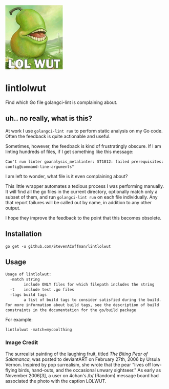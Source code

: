 <img height=200 src="./images/lolwut.jpg" />

# lintlolwut

Find which Go file golangci-lint is complaining about.

## uh.. no really, what is this?
At work I use `golangci-lint run` to perform static analysis on my Go code. Often the feedback is quite actionable and useful.

Sometimes, however, the feedback is kind of frustratingly obscure. If I am linting hundreds of files, if I get something like this message:

```
Can't run linter goanalysis_metalinter: ST1012: failed prerequisites: config@command-line-arguments"
```
I am left to wonder, what file is it even complaining about?

This little wrapper automates a tedious process I was performing manually. It will  find all the go files in the current directory, optionally match only a subset of them, and run `golangci-lint run` on each file individually. Any that report failures will be called out by name, in addition to any other output.

I hope they improve the feedback to the point that this becomes obsolete.
## Installation

```
go get -u github.com/StevenACoffman/lintlolwut
```
## Usage

```
Usage of lintlolwut:
  -match string
    	include ONLY files for which filepath includes the string
  -t	include test .go files
  -tags build tags
    	a list of build tags to consider satisfied during the build. For more information about build tags, see the description of build constraints in the documentation for the go/build package
```
For example:
```
lintlolwut -match=mycoolthing
```

### Image Credit
The surrealist painting of the laughing fruit, titled _The Biting Pear of Salamanca_, was posted to deviantART on February 27th, 2006 by Ursula Vernon. Inspired by pop surrealism, she wrote that the pear "lives off low-flying birds, hand-outs, and the occasional unwary sightseer." As early as November 2006[3], a user on 4chan's /b/ (Random) message board had associated the photo with the caption LOLWUT.
